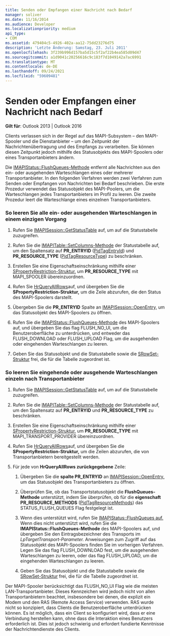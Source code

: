 ```yaml
---
title: Senden oder Empfangen einer Nachricht nach Bedarf
manager: soliver
ms.date: 11/16/2014
ms.audience: Developer
ms.localizationpriority: medium
api_type:
- COM
ms.assetid: 479404c5-4926-402a-aa12-75dd23276d75
description: 'Letzte Änderung: Samstag, 23. Juli 2011'
ms.openlocfilehash: 3f239b996d157ba5d15c5f2af22b4ea585d09d47
ms.sourcegitcommit: a1d9041c20256616c9c183f7d1049142a7ac6991
ms.translationtype: MT
ms.contentlocale: de-DE
ms.lasthandoff: 09/24/2021
ms.locfileid: "59609481"
---
```

# <a name="sending-or-receiving-a-message-on-demand"></a>Senden oder Empfangen einer Nachricht nach Bedarf
  
**Gilt für**: Outlook 2013 | Outlook 2016 
  
Clients verlassen sich in der Regel auf das MAPI-Subsystem – den MAPI-Spooler und die Dienstanbieter – um den Zeitpunkt der Nachrichtenübertragung und des Empfangs zu verarbeiten. Sie können diesen Zeitpunkt jedoch mithilfe des Statusobjekts des MAPI-Spoolers oder eines Transportanbieters ändern.
  
Die [IMAPIStatus::FlushQueues-Methode](imapistatus-flushqueues.md) entfernt alle Nachrichten aus den ein- oder ausgehenden Warteschlangen eines oder mehrerer Transportanbieter. In den folgenden Verfahren werden zwei Verfahren zum Senden oder Empfangen von Nachrichten bei Bedarf beschrieben. Die erste Prozedur verwendet das Statusobjekt des MAPI-Poolers, um die Warteschlangen jedes Transportanbieters im Profil zu leeren. Die zweite Prozedur leert die Warteschlange eines einzelnen Transportanbieters. 
  
### <a name="to-flush-all-incoming-or-outgoing-queues-in-a-single-operation"></a>So leeren Sie alle ein- oder ausgehenden Warteschlangen in einem einzigen Vorgang
  
1. Rufen Sie [IMAPISession::GetStatusTable](imapisession-getstatustable.md) auf, um auf die Statustabelle zuzugreifen. 
    
2. Rufen Sie die [IMAPITable::SetColumns-Methode](imapitable-setcolumns.md) der Statustabelle auf, um den Spaltensatz auf **PR_ENTRYID** ([PidTagEntryId](pidtagentryid-canonical-property.md)) und **PR_RESOURCE_TYPE** ([PidTagResourceType](pidtagresourcetype-canonical-property.md)) zu beschränken.
    
3. Erstellen Sie eine Eigenschaftseinschränkung mithilfe einer [SPropertyRestriction-Struktur,](spropertyrestriction.md) um **PR_RESOURCE_TYPE** mit MAPI_SPOOLER übereinzuordnen. 
    
4. Rufen Sie [HrQueryAllRows](hrqueryallrows.md)auf, und übergeben Sie die **SPropertyRestriction-Struktur,** um die Zeile abzurufen, die den Status des MAPI-Spoolers darstellt. 
    
5. Übergeben Sie die **PR_ENTRYID** Spalte an [IMAPISession::OpenEntry,](imapisession-openentry.md) um das Statusobjekt des MAPI-Spoolers zu öffnen. 
    
6. Rufen Sie die [IMAPIStatus::FlushQueues-Methode](imapistatus-flushqueues.md) des MAPI-Spoolers auf, und übergeben Sie das flag FLUSH_NO_UI, um die Benutzeroberfläche zu unterdrücken, und entweder das FLUSH_DOWNLOAD oder FLUSH_UPLOAD Flag, um die ausgehenden oder eingehenden Warteschlangen zu leeren. 
    
7. Geben Sie das Statusobjekt und die Statustabelle sowie die [SRowSet-Struktur](srowset.md) frei, die für die Tabelle zugeordnet ist. 
    
### <a name="to-flush-incoming-or-outgoing-queues-individually-by-transport-provider"></a>So leeren Sie eingehende oder ausgehende Warteschlangen einzeln nach Transportanbieter
  
1. Rufen Sie [IMAPISession::GetStatusTable](imapisession-getstatustable.md) auf, um auf die Statustabelle zuzugreifen. 
    
2. Rufen Sie die [IMAPITable::SetColumns-Methode](imapitable-setcolumns.md) der Statustabelle auf, um den Spaltensatz auf **PR_ENTRYID** und **PR_RESOURCE_TYPE** zu beschränken.
    
3. Erstellen Sie eine Eigenschaftseinschränkung mithilfe einer [SPropertyRestriction-Struktur,](spropertyrestriction.md) um **PR_RESOURCE_TYPE** mit MAPI_TRANSPORT_PROVIDER übereinzuordnen. 
    
4. Rufen Sie [HrQueryAllRows](hrqueryallrows.md)auf, und übergeben Sie die **SPropertyRestriction-Struktur,** um die Zeilen abzurufen, die von Transportanbietern bereitgestellt werden. 
    
5. Für jede von **HrQueryAllRows zurückgegebene** Zeile:
    
    1. Übergeben Sie die **spalte PR_ENTRYID** an [IMAPISession::OpenEntry,](imapisession-openentry.md) um das Statusobjekt des Transportanbieters zu öffnen. 
        
    2. Überprüfen Sie, ob das Transportstatusobjekt die **FlushQueues-Methode** unterstützt, indem Sie überprüfen, ob für die **eigenschaft PR_RESOURCE_METHODS** ([PidTagResourceMethods](pidtagresourcemethods-canonical-property.md)) das STATUS_FLUSH_QUEUES Flag festgelegt ist. 
        
    3. Wenn dies unterstützt wird, rufen Sie [IMAPIStatus::FlushQueues auf.](imapistatus-flushqueues.md) Wenn dies nicht unterstützt wird, rufen Sie die **IMAPIStatus::FlushQueues-Methode** des MAPI-Spoolers auf, und übergeben Sie den Eintragsbezeichner des Transports im _LpTargetTransport-Parameter._ Anweisungen zum Zugriff auf das Statusobjekt des MAPI-Spoolers finden Sie im vorherigen Verfahren. Legen Sie das flag FLUSH_DOWNLOAD fest, um die ausgehenden Warteschlangen zu leeren, oder das flag FLUSH_UPLOAD, um die eingehenden Warteschlangen zu leeren. 
        
    4. Geben Sie das Statusobjekt und die Statustabelle sowie die [SRowSet-Struktur](srowset.md) frei, die für die Tabelle zugeordnet ist. 
    
Der MAPI-Spooler berücksichtigt das FLUSH_NO_UI Flag wie die meisten LAN-Transportanbieter. Dieses Kennzeichen wird jedoch nicht von allen Transportanbietern beachtet, insbesondere bei denen, die explizit ein Modem und den RAS (Remote Access Service) verwenden. RAS wurde nicht so konzipiert, dass Clients die Benutzeroberfläche unterdrücken können. Es ist möglich, dass ein Client so konfiguriert wird, dass er eine Verbindung herstellen kann, ohne dass die Interaktion eines Benutzers erforderlich ist. Dies ist jedoch schwierig und erfordert fundierte Kenntnisse der Nachrichtendienste des Clients.
  

